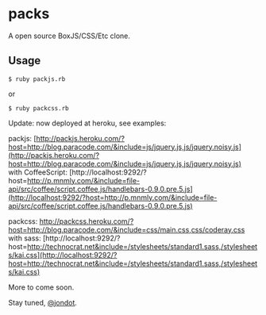 packs
=====
A open source BoxJS/CSS/Etc clone.

Usage
-----

	$ ruby packjs.rb

or

	$ ruby packcss.rb

Update: now deployed at heroku, see examples:

packjs: [http://packjs.heroku.com/?host=http://blog.paracode.com/&include=js/jquery.js,js/jquery.noisy.js](http://packjs.heroku.com/?host=http://blog.paracode.com/&include=js/jquery.js,js/jquery.noisy.js)  
with CoffeeScript: [http://localhost:9292/?host=http://p.mnmly.com/&include=file-api/src/coffee/script.coffee,js/handlebars-0.9.0.pre.5.js](http://localhost:9292/?host=http://p.mnmly.com/&include=file-api/src/coffee/script.coffee,js/handlebars-0.9.0.pre.5.js)  


packcss: [http://packcss.heroku.com/?host=http://blog.paracode.com/&include=css/main.css,css/coderay.css
](http://packcss.heroku.com/?host=http://blog.paracode.com/&include=css/main.css,css/coderay.css
)  
with sass: [http://localhost:9292/?host=http://technocrat.net&include=/stylesheets/standard1.sass,/stylesheets/kai.css](http://localhost:9292/?host=http://technocrat.net&include=/stylesheets/standard1.sass,/stylesheets/kai.css)  


More to come soon.  

Stay tuned, [@jondot](http://twitter.com/jondot).
